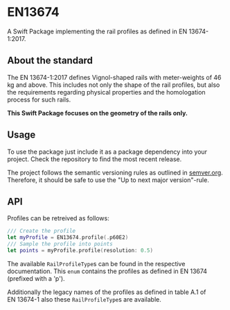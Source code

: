 # EN13674

A Swift Package implementing the rail profiles as defined in EN 13674-1:2017.

## About the standard

The EN 13674-1:2017 defines Vignol-shaped rails with meter-weights of 46 kg and above.
This includes not only the shape of the rail profiles, but also the requirements regarding
physical properties and the homologation process for such rails.

**This Swift Package focuses on the geometry of the rails only.**

## Usage

To use the package just include it as a package dependency into your project.
Check the repository to find the most recent release.

The project follows the semantic versioning rules as outlined in [semver.org](https://semver.org).
Therefore, it should be safe to use the "Up to next major version"-rule.

## API

Profiles can be retreived as follows:

```swift
/// Create the profile
let myProfile = EN13674.profile(.p60E2)
/// Sample the profile into points
let points = myProfile.profile(resolution: 0.5)
```

The available ``RailProfileType``s can be found in the respective documentation.
This `enum` contains the profiles as defined in EN 13674 (prefixed with a 'p').

Additionally the legacy names of the profiles as defined in table A.1 of EN 13674-1
also these ``RailProfileType``s are available.
